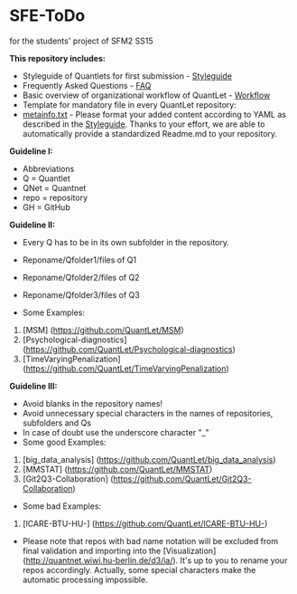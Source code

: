 # SFE-ToDo
for the students' project of SFM2 SS15

__This repository includes:__
- Styleguide of Quantlets for first submission - [Styleguide](https://github.com/QuantLet/Validation-procedure-and-Styleguide/blob/master/Styleguide.md)
- Frequently Asked Questions - [FAQ](https://github.com/QuantLet/Styleguide-and-Q-A/wiki)
- Basic overview of organizational workflow of QuantLet - [Workflow](https://github.com/QuantLet/Styleguide-and-Validation-procedure/blob/master/Transition%20of%20Quantlets%20on%20Github.PNG)
- Template for mandatory file in every QuantLet repository:
- [metainfo.txt](https://github.com/QuantLet/Validation-procedure-and-Styleguide/blob/master/TEMPLATE_Metainfo.txt)
\- Please format your added content according to YAML as described in the [Styleguide](https://github.com/QuantLet/Validation-procedure-and-Styleguide/blob/master/Styleguide.md). Thanks to your effort, we are able to automatically provide a standardized Readme.md to your repository.

__Guideline I:__
- Abbreviations
- Q = Quantlet
- QNet = Quantnet
- repo = repository
- GH = GitHub

__Guideline II:__
- Every Q has to be in its own subfolder in the repository. 
- Reponame/Qfolder1/files of Q1
- Reponame/Qfolder2/files of Q2
- Reponame/Qfolder3/files of Q3

- Some Examples:

1. [MSM] (https://github.com/QuantLet/MSM)
2. [Psychological-diagnostics] (https://github.com/QuantLet/Psychological-diagnostics)
3. [TimeVaryingPenalization] (https://github.com/QuantLet/TimeVaryingPenalization)

__Guideline III:__
- Avoid blanks in the repository names!
- Avoid unnecessary special characters in the names of repositories, subfolders and Qs
- In case of doubt use the underscore character "_"
- Some good Examples:
1. [big_data_analysis] (https://github.com/QuantLet/big_data_analysis)
2. [MMSTAT] (https://github.com/QuantLet/MMSTAT)
3. [Git2Q3-Collaboration] (https://github.com/QuantLet/Git2Q3-Collaboration)
- Some bad Examples:
1. [lCARE-BTU-HU-] (https://github.com/QuantLet/lCARE-BTU-HU-)
- Please note that repos with bad name notation will be excluded from final validation and importing into the [Visualization] (http://quantnet.wiwi.hu-berlin.de/d3/ia/). It's up to you to rename your repos accordingly. Actually, some special characters make the automatic processing impossible.
